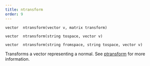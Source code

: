 ```yaml
---
title: ntransform
order: 9
---
```

`vector  ntransform(vector v, matrix transform)`

`vector  ntransform(string tospace, vector v)`

`vector  ntransform(string fromspace, string tospace, vector v)`

Transforms a vector representing a normal. See [ptransform](/en/houdini-vex/transforms-and-space/ptransform "Transforms a vector from one space to another.") for more information.
